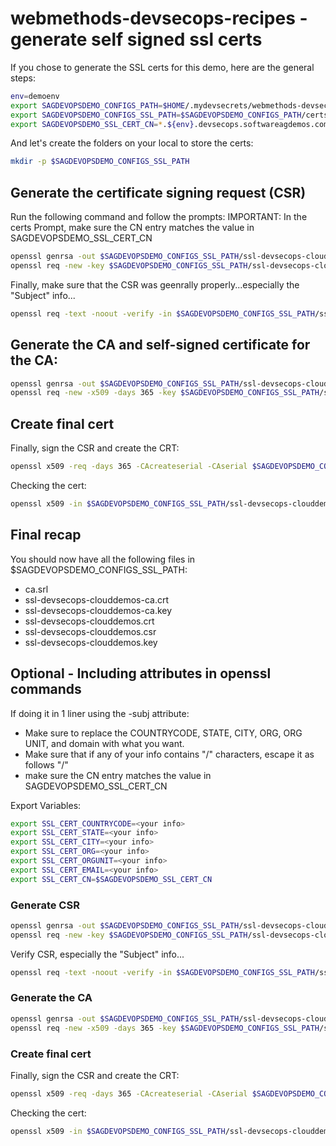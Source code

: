 # webmethods-devsecops-recipes - generate self signed ssl certs

If you chose to generate the SSL certs for this demo, here are the general steps:

```bash
env=demoenv
export SAGDEVOPSDEMO_CONFIGS_PATH=$HOME/.mydevsecrets/webmethods-devsecops-recipes/configs/${env}
export SAGDEVOPSDEMO_CONFIGS_SSL_PATH=$SAGDEVOPSDEMO_CONFIGS_PATH/certs/ssl
export SAGDEVOPSDEMO_SSL_CERT_CN=*.${env}.devsecops.softwareagdemos.com
```

And let's create the folders on your local to store the certs:

```bash
mkdir -p $SAGDEVOPSDEMO_CONFIGS_SSL_PATH
```

## Generate the certificate signing request (CSR)

Run the following command and follow the prompts:
IMPORTANT: In the certs Prompt, make sure the CN entry matches the value in SAGDEVOPSDEMO_SSL_CERT_CN

```bash
openssl genrsa -out $SAGDEVOPSDEMO_CONFIGS_SSL_PATH/ssl-devsecops-clouddemos.key 2048
openssl req -new -key $SAGDEVOPSDEMO_CONFIGS_SSL_PATH/ssl-devsecops-clouddemos.key -out $SAGDEVOPSDEMO_CONFIGS_SSL_PATH/ssl-devsecops-clouddemos.csr
```

Finally, make sure that the CSR was geenrally properly...especially the "Subject" info...

```bash
openssl req -text -noout -verify -in $SAGDEVOPSDEMO_CONFIGS_SSL_PATH/ssl-devsecops-clouddemos.csr
```

## Generate the CA and self-signed certificate for the CA:

```bash
openssl genrsa -out $SAGDEVOPSDEMO_CONFIGS_SSL_PATH/ssl-devsecops-clouddemos-ca.key 2048
openssl req -new -x509 -days 365 -key $SAGDEVOPSDEMO_CONFIGS_SSL_PATH/ssl-devsecops-clouddemos-ca.key -out $SAGDEVOPSDEMO_CONFIGS_SSL_PATH/ssl-devsecops-clouddemos-ca.crt
```

## Create final cert

Finally, sign the CSR and create the CRT:

```bash
openssl x509 -req -days 365 -CAcreateserial -CAserial $SAGDEVOPSDEMO_CONFIGS_SSL_PATH/ca.srl -in $SAGDEVOPSDEMO_CONFIGS_SSL_PATH/ssl-devsecops-clouddemos.csr -CA $SAGDEVOPSDEMO_CONFIGS_SSL_PATH/ssl-devsecops-clouddemos-ca.crt -CAkey $SAGDEVOPSDEMO_CONFIGS_SSL_PATH/ssl-devsecops-clouddemos-ca.key -CAcreateserial -out $SAGDEVOPSDEMO_CONFIGS_SSL_PATH/ssl-devsecops-clouddemos.crt
```

Checking the cert:

```bash
openssl x509 -in $SAGDEVOPSDEMO_CONFIGS_SSL_PATH/ssl-devsecops-clouddemos.crt -noout -text
```

## Final recap

You should now have all the following files in $SAGDEVOPSDEMO_CONFIGS_SSL_PATH:

- ca.srl
- ssl-devsecops-clouddemos-ca.crt
- ssl-devsecops-clouddemos-ca.key
- ssl-devsecops-clouddemos.crt
- ssl-devsecops-clouddemos.csr
- ssl-devsecops-clouddemos.key

## Optional - Including attributes in openssl commands

If doing it in 1 liner using the -subj attribute:
 - Make sure to replace the COUNTRYCODE, STATE, CITY, ORG, ORG UNIT, and domain with what you want.
 - Make sure that if any of your info contains "/" characters, escape it as follows "\/"
 - make sure the CN entry matches the value in SAGDEVOPSDEMO_SSL_CERT_CN

Export Variables:

```bash
export SSL_CERT_COUNTRYCODE=<your info>
export SSL_CERT_STATE=<your info>
export SSL_CERT_CITY=<your info>
export SSL_CERT_ORG=<your info>
export SSL_CERT_ORGUNIT=<your info>
export SSL_CERT_EMAIL=<your info>
export SSL_CERT_CN=$SAGDEVOPSDEMO_SSL_CERT_CN
```

### Generate CSR

```bash
openssl genrsa -out $SAGDEVOPSDEMO_CONFIGS_SSL_PATH/ssl-devsecops-clouddemos.key 2048
openssl req -new -key $SAGDEVOPSDEMO_CONFIGS_SSL_PATH/ssl-devsecops-clouddemos.key -out $SAGDEVOPSDEMO_CONFIGS_SSL_PATH/ssl-devsecops-clouddemos.csr -subj "/emailAddress=$SSL_CERT_EMAIL/C=$SSL_CERT_COUNTRYCODE/ST=$SSL_CERT_STATE/L=$SSL_CERT_CITY/O=$SSL_CERT_ORG/OU=$SSL_CERT_ORGUNIT/CN=$SSL_CERT_CN"
```

Verify CSR, especially the "Subject" info...

```bash
openssl req -text -noout -verify -in $SAGDEVOPSDEMO_CONFIGS_SSL_PATH/ssl-devsecops-clouddemos.csr
```

### Generate the CA

```bash
openssl genrsa -out $SAGDEVOPSDEMO_CONFIGS_SSL_PATH/ssl-devsecops-clouddemos-ca.key 2048
openssl req -new -x509 -days 365 -key $SAGDEVOPSDEMO_CONFIGS_SSL_PATH/ssl-devsecops-clouddemos-ca.key -out $SAGDEVOPSDEMO_CONFIGS_SSL_PATH/ssl-devsecops-clouddemos-ca.crt -subj "/emailAddress=$SSL_CERT_EMAIL/C=$SSL_CERT_COUNTRYCODE/ST=$SSL_CERT_STATE/L=$SSL_CERT_CITY/O=$SSL_CERT_ORG/OU=$SSL_CERT_ORGUNIT/CN=$SSL_CERT_CN"
```

### Create final cert

Finally, sign the CSR and create the CRT:

```bash
openssl x509 -req -days 365 -CAcreateserial -CAserial $SAGDEVOPSDEMO_CONFIGS_SSL_PATH/ca.srl -in $SAGDEVOPSDEMO_CONFIGS_SSL_PATH/ssl-devsecops-clouddemos.csr -CA $SAGDEVOPSDEMO_CONFIGS_SSL_PATH/ssl-devsecops-clouddemos-ca.crt -CAkey $SAGDEVOPSDEMO_CONFIGS_SSL_PATH/ssl-devsecops-clouddemos-ca.key -CAcreateserial -out $SAGDEVOPSDEMO_CONFIGS_SSL_PATH/ssl-devsecops-clouddemos.crt
```

Checking the cert:

```bash
openssl x509 -in $SAGDEVOPSDEMO_CONFIGS_SSL_PATH/ssl-devsecops-clouddemos.crt -noout -text
```
